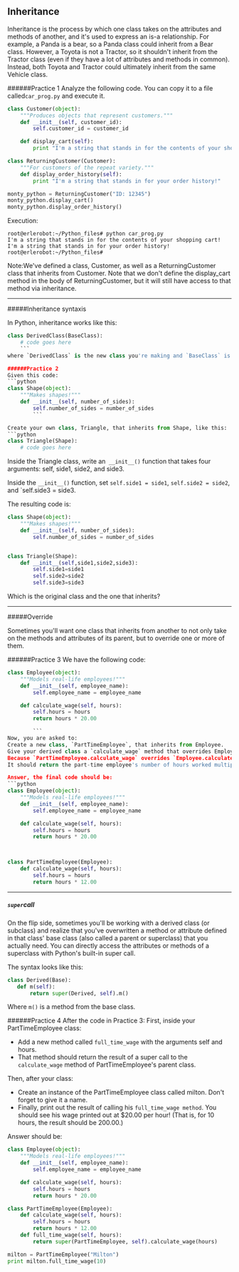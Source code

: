 ## Inheritance

Inheritance is the process by which one class takes on the attributes and methods of another, and it's used to express an is-a relationship. For example, a Panda is a bear, so a Panda class could inherit from a Bear class. However, a Toyota is not a Tractor, so it shouldn't inherit from the Tractor class (even if they have a lot of attributes and methods in common). Instead, both Toyota and Tractor could ultimately inherit from the same Vehicle class.

######Practice 1
Analyze the following code. You can copy it to a file called`car_prog.py` and execute it.
```python
class Customer(object):
    """Produces objects that represent customers."""
    def __init__(self, customer_id):
        self.customer_id = customer_id

    def display_cart(self):
        print "I'm a string that stands in for the contents of your shopping cart!"

class ReturningCustomer(Customer):
    """For customers of the repeat variety."""
    def display_order_history(self):
        print "I'm a string that stands in for your order history!"

monty_python = ReturningCustomer("ID: 12345")
monty_python.display_cart()
monty_python.display_order_history()
```
Execution:
```
root@erlerobot:~/Python_files# python car_prog.py
I'm a string that stands in for the contents of your shopping cart!
I'm a string that stands in for your order history!
root@erlerobot:~/Python_files#
```
 Note:We've defined a class, Customer, as well as a ReturningCustomer class that inherits from Customer. Note that we don't define the display_cart method in the body of ReturningCustomer, but it will still have access to that method via inheritance.

 ---
 #####Inheritance syntaxis

In Python, inheritance works like this:
```python
class DerivedClass(BaseClass):
    # code goes here
    ```
where `DerivedClass` is the new class you're making and `BaseClass` is the class from which that new class inherits.

######Practice 2
Given this code:
```python
class Shape(object):
    """Makes shapes!"""
    def __init__(self, number_of_sides):
        self.number_of_sides = number_of_sides
        ```

Create your own class, Triangle, that inherits from Shape, like this:
```python
class Triangle(Shape):
    # code goes here
```
Inside the Triangle class, write an` __init__()` function that takes four arguments: self, side1, side2, and side3.

Inside the `__init__()` function, set `self.side1 = side1`, `self.side2 = side2`, and `self.side3 = side3.

The resulting code is:
```python
class Shape(object):
    """Makes shapes!"""
    def __init__(self, number_of_sides):
        self.number_of_sides = number_of_sides


class Triangle(Shape):
    def __init__(self,side1,side2,side3):
        self.side1=side1
        self.side2=side2
        self.side3=side3
```
Which is the original class and the one that inherits?

---

#####Override

Sometimes you'll want one class that inherits from another to not only take on the methods and attributes of its parent, but to override one or more of them.


######Practice 3
We have the following code:
```python
class Employee(object):
    """Models real-life employees!"""
    def __init__(self, employee_name):
        self.employee_name = employee_name

    def calculate_wage(self, hours):
        self.hours = hours
        return hours * 20.00

        ```
Now, you are asked to:
Create a new class, `PartTimeEmployee`, that inherits from Employee.
Give your derived class a `calculate_wage` method that overrides Employee's. It should take self and hours as arguments.
Because `PartTimeEmployee.calculate_wage` overrides `Employee.calculate_wage`, it still needs to set `self.hours = hours`.
It should return the part-time employee's number of hours worked multiplied by 12.00 .

Answer, the final code should be:
```python
class Employee(object):
    """Models real-life employees!"""
    def __init__(self, employee_name):
        self.employee_name = employee_name

    def calculate_wage(self, hours):
        self.hours = hours
        return hours * 20.00



class PartTimeEmployee(Employee):
    def calculate_wage(self, hours):
        self.hours = hours
        return hours * 12.00
```
---
##### `super`call

On the flip side, sometimes you'll be working with a derived class (or subclass) and realize that you've overwritten a method or attribute defined in that class' base class (also called a parent or superclass) that you actually need. You can directly access the attributes or methods of a superclass with Python's built-in super call.

The syntax looks like this:
```python
class Derived(Base):
   def m(self):
       return super(Derived, self).m()
```
Where `m()` is a method from the base class.

######Practice 4
After the code in Practice 3:
First, inside your PartTimeEmployee class:
 + Add a new method called `full_time_wage` with the arguments self and hours.
 + That method should return the result of a super call to the `calculate_wage` method of PartTimeEmployee's parent class.

Then, after your class:

+ Create an instance of the PartTimeEmployee class called milton. Don't forget to give it a name.
+ Finally, print out the result of calling his `full_time_wage method`. You should see his wage printed out at $20.00 per hour! (That is, for 10 hours, the result should be 200.00.)

Answer should be:
```python
class Employee(object):
    """Models real-life employees!"""
    def __init__(self, employee_name):
        self.employee_name = employee_name

    def calculate_wage(self, hours):
        self.hours = hours
        return hours * 20.00

class PartTimeEmployee(Employee):
    def calculate_wage(self, hours):
        self.hours = hours
        return hours * 12.00
    def full_time_wage(self, hours):
        return super(PartTimeEmployee, self).calculate_wage(hours)

milton = PartTimeEmployee("Milton")
print milton.full_time_wage(10)
```




